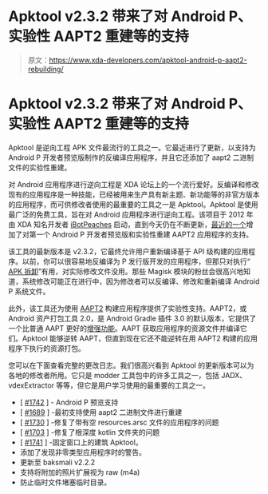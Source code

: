 # Apktool v2.3.2 带来了对 Android P、实验性 AAPT2 重建等的支持

> 原文：<https://www.xda-developers.com/apktool-android-p-aapt2-rebuilding/>

# Apktool v2.3.2 带来了对 Android P、实验性 AAPT2 重建等的支持

Apktool 是逆向工程 APK 文件最流行的工具之一。它最近进行了更新，以支持为 Android P 开发者预览版制作的反编译应用程序，并且它还添加了 aapt2 二进制文件的实验性重建。

对 Android 应用程序进行逆向工程是 XDA 论坛上的一个流行爱好。反编译和修改现有的应用程序是一种技能，已经被用来生产具有新主题、新功能等的非官方版本的应用程序，而可供修改者使用的最重要的工具之一是 Apktool。Apktool 是使用最广泛的免费工具，旨在对 Android 应用程序进行逆向工程。该项目于 2012 年由 XDA 知名开发者 [iBotPeaches](https://forum.xda-developers.com/member.php?u=3924617) 启动，直到今天仍在不断更新，[最近的一个](https://forum.xda-developers.com/showthread.php?p=76158353#post76158353)增加了对第一个 Android P 开发者预览版和实验性重建 AAPT2 应用程序的支持。

该工具的最新版本是 v2.3.2，它最终允许用户重新编译基于 API 级构建的应用程序。以前，你可以很容易地反编译为 P 发行版开发的应用程序，但那只对执行“ [APK 拆卸](https://www.xda-developers.com/tag/apk-teardown/)”有用，对实际修改文件没用。那些 Magisk 模块的粉丝会很高兴地知道，系统修改可能正在进行中，因为修改者可以反编译、修改和重新编译 Android P 系统文件。

此外，该工具还为使用 [AAPT2](https://android.googlesource.com/platform/frameworks/base/+/master/tools/aapt2/readme.md) 构建应用程序提供了实验性支持。AAPT2，或 Android 资产打包工具 2.0，是 Android Gradle 插件 3.0 的默认版本，它提供了一个比普通 AAPT 更好的[增强功能](https://developer.android.com/studio/build/gradle-plugin-3-0-0-migration.html#aapt2)。AAPT 获取应用程序的资源文件并编译它们。Apktool 能够逆转 AAPT，但直到现在它还不能逆转在用 AAPT2 构建的应用程序下执行的资源打包。

您可以在下面查看完整的更改日志。我们很高兴看到 Apktool 的更新版本可以为各地的修改者所用。它只是 modder 工具包中的许多工具之一，包括 JADX、vdexExtractor 等等，但它是用户学习使用的最重要的工具之一。

*   [ [#1742](https://github.com/iBotPeaches/Apktool/issues/1742) ] - Android P 预览支持
*   [ [#1689](https://github.com/iBotPeaches/Apktool/issues/1689) ] -最初支持使用 aapt2 二进制文件进行重建
*   [ [#1730](https://github.com/iBotPeaches/Apktool/issues/1730) ] -修复了带有空 resources.arsc 文件的应用程序的问题
*   [ [#1703](https://github.com/iBotPeaches/Apktool/issues/1703) ] -修复了根深度 kotlin 文件夹的问题
*   [ [#1741](https://github.com/iBotPeaches/Apktool/issues/1741) ] -固定窗口上的建筑 Apktool。
*   添加了发现非零类型应用程序时的警告。
*   更新至 baksmali v2.2.2
*   支持将附加的照片扩展视为 raw (m4a)
*   防止临时文件堵塞临时目录。